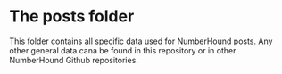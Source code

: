 # The posts folder

This folder contains all specific data used for NumberHound posts. Any other general data cana be found in this repository or in other NumberHound Github repositories.
